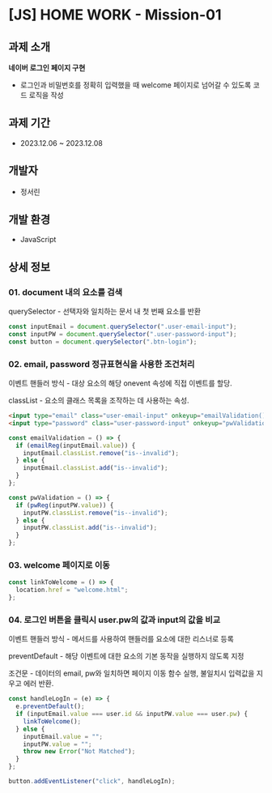 # [JS] HOME WORK - Mission-01

## 과제 소개

**네이버 로그인 페이지 구현**

- 로그인과 비밀번호를 정확히 입력했을 때 welcome 페이지로 넘어갈 수 있도록 코드 로직을 작성

## 과제 기간

- 2023.12.06 ~ 2023.12.08

## 개발자

- 정서린

## 개발 환경

- JavaScript

## 상세 정보

### 01. document 내의 요소를 검색

querySelector - 선택자와 일치하는 문서 내 첫 번째 요소를 반환

```js
const inputEmail = document.querySelector(".user-email-input");
const inputPW = document.querySelector(".user-password-input");
const button = document.querySelector(".btn-login");
```

### 02. email, password 정규표현식을 사용한 조건처리

이벤트 핸들러 방식 - 대상 요소의 해당 onevent 속성에 직접 이벤트를 할당.

classList - 요소의 클래스 목록을 조작하는 데 사용하는 속성.

```html
<input type="email" class="user-email-input" onkeyup="emailValidation()" />
<input type="password" class="user-password-input" onkeyup="pwValidation()" />
```

```js
const emailValidation = () => {
  if (emailReg(inputEmail.value)) {
    inputEmail.classList.remove("is--invalid");
  } else {
    inputEmail.classList.add("is--invalid");
  }
};

const pwValidation = () => {
  if (pwReg(inputPW.value)) {
    inputPW.classList.remove("is--invalid");
  } else {
    inputPW.classList.add("is--invalid");
  }
};
```

### 03. welcome 페이지로 이동

```js
const linkToWelcome = () => {
  location.href = "welcome.html";
};
```

### 04. 로그인 버튼을 클릭시 user.pw의 값과 input의 값을 비교

이벤트 핸들러 방식 - 메서드를 사용하여 핸들러를 요소에 대한 리스너로 등록

preventDefault - 해당 이벤트에 대한 요소의 기본 동작을 실행하지 않도록 지정

조건문 - 데이터의 email, pw와 일치하면 페이지 이동 함수 실행, 불일치시 입력값을 지우고 에러 반환.

```js
const handleLogIn = (e) => {
  e.preventDefault();
  if (inputEmail.value === user.id && inputPW.value === user.pw) {
    linkToWelcome();
  } else {
    inputEmail.value = "";
    inputPW.value = "";
    throw new Error("Not Matched");
  }
};

button.addEventListener("click", handleLogIn);
```
